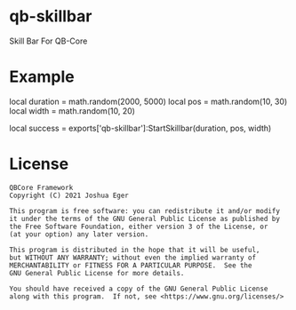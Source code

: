 # qb-skillbar
Skill Bar For QB-Core

# Example
local duration = math.random(2000, 5000)
local pos = math.random(10, 30)
local width = math.random(10, 20)
    
local success = exports['qb-skillbar']:StartSkillbar(duration, pos, width)

# License

    QBCore Framework
    Copyright (C) 2021 Joshua Eger

    This program is free software: you can redistribute it and/or modify
    it under the terms of the GNU General Public License as published by
    the Free Software Foundation, either version 3 of the License, or
    (at your option) any later version.

    This program is distributed in the hope that it will be useful,
    but WITHOUT ANY WARRANTY; without even the implied warranty of
    MERCHANTABILITY or FITNESS FOR A PARTICULAR PURPOSE.  See the
    GNU General Public License for more details.

    You should have received a copy of the GNU General Public License
    along with this program.  If not, see <https://www.gnu.org/licenses/>
